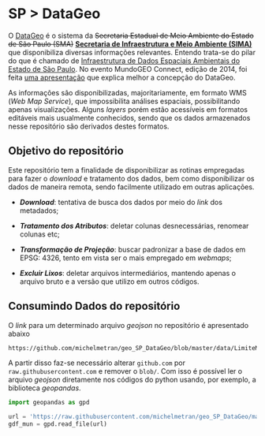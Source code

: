 # SP > DataGeo



O [DataGeo](http://datageo.ambiente.sp.gov.br/) é o sistema da ~~Secretaria Estadual de Meio Ambiente do Estado de São Paulo (SMA)~~ [**Secretaria de Infraestrutura e Meio Ambiente (SIMA)**](https://www.infraestruturameioambiente.sp.gov.br) que disponibiliza diversas informações relevantes. Entendo trata-se do pilar do que é chamado de <u>Infraestrutura de Dados Espaciais Ambientais do Estado de São Paulo</u>. No evento MundoGEO Connect, edição de 2014, foi feita [uma apresentação](https://mundogeoconnect.com/2014/arquivos/palestras/9_mai-a-arlete-ohata.pdf) que explica melhor a concepção do DataGeo.

As informações são disponibilizadas, majoritariamente, em formato WMS (*Web Map Service*), que impossibilita análises espaciais, possibilitando apenas visualizações. Alguns *layers* porém estão acessíveis em formatos editáveis mais usualmente conhecidos, sendo que os dados armazenados nesse repositório são derivados destes formatos.



## Objetivo do repositório

Este repositório tem a finalidade de disponibilizar as rotinas empregadas para fazer o *download* e tratamento dos dados, bem como disponibilizar os dados de maneira remota, sendo facilmente utilizado em outras aplicações.


- ***Download***: tentativa de busca dos dados por meio do *link* dos metadados;

- ***Tratamento dos Atributos***: deletar colunas desnecessárias, renomear colunas etc;

- ***Transformação de Projeção***: buscar padronizar a base de dados em EPSG: 4326, tento em vista ser o mais empregado em *webmaps*;

- ***Excluir Lixos***: deletar arquivos intermediários, mantendo apenas o arquivo bruto e a versão que utilizo em outros códigos.



## Consumindo Dados  do repositório

O *link* para um determinado arquivo *geojson* no repositório é apresentado abaixo

```bash
https://github.com/michelmetran/geo_SP_DataGeo/blob/master/data/LimiteMunicipal.geojson
```

A partir disso faz-se necessário alterar `github.com` por `raw.githubusercontent.com` e remover o `blob/`. Com isso é possível ler o arquivo *geojson* diretamente nos códigos do python usando, por exemplo, a biblioteca *geopandas*.

```python
import geopandas as gpd

url = 'https://raw.githubusercontent.com/michelmetran/geo_SP_DataGeo/master/data/LimiteMunicipal.geojson'
gdf_mun = gpd.read_file(url)
```


